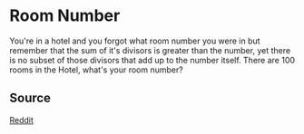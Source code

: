 # Room Number

You're in a hotel and you forgot what room number you were in but remember that the sum of it's divisors is greater than the number, yet there is no subset of those divisors that add up to the number itself. There are 100 rooms in the Hotel, what's your room number?

## Source

[Reddit](http://www.reddit.com/r/javascript/comments/1ftyjh/common_code_problems_solved_in_javascript_xpost/cae25ra)
